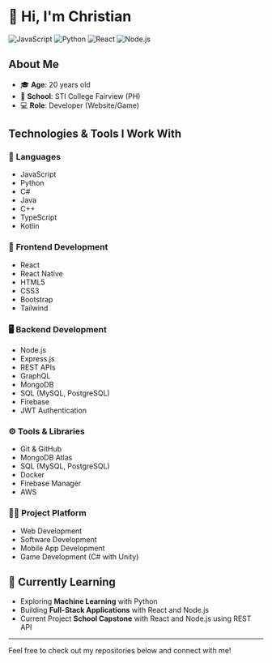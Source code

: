 # 👋 Hi, I'm Christian
![JavaScript](https://img.shields.io/badge/-JavaScript-ffb13b?logo=javascript)
![Python](https://img.shields.io/badge/-Python-3776ab?logo=python)
![React](https://img.shields.io/badge/React-Developer-61dafb)
![Node.js](https://img.shields.io/badge/-Node.js-339933?logo=node.js)

## About Me
- 🎓 **Age**: 20 years old
- 🏫 **School**: STI College Fairview (PH)
- 💻 **Role**: Developer (Website/Game)

## Technologies & Tools I Work With
### 🔧 **Languages**
- JavaScript
- Python
- C#
- Java
- C++
- TypeScript
- Kotlin

### 🚀 **Frontend Development**
- React
- React Native
- HTML5
- CSS3
- Bootstrap
- Tailwind

### 🖥️ **Backend Development**
- Node.js
- Express.js
- REST APIs
- GraphQL
- MongoDB
- SQL (MySQL, PostgreSQL)
- Firebase
- JWT Authentication

### ⚙️ **Tools & Libraries**
- Git & GitHub
- MongoDB Atlas
- SQL (MySQL, PostgreSQL)
- Docker
- Firebase Manager 
- AWS

### 🧑‍💻 **Project Platform**
- Web Development
- Software Development
- Mobile App Development
- Game Development (C# with Unity)

## 🌱 Currently Learning
- Exploring **Machine Learning** with Python
- Building **Full-Stack Applications** with React and Node.js
- Current Project **School Capstone** with React and Node.js using REST API

---

Feel free to check out my repositories below and connect with me!
